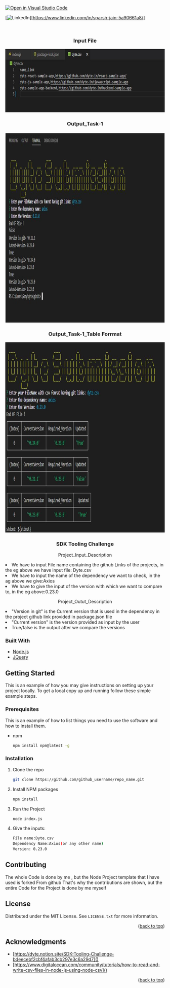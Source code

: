 [![Open in Visual Studio Code](https://classroom.github.com/assets/open-in-vscode-c66648af7eb3fe8bc4f294546bfd86ef473780cde1dea487d3c4ff354943c9ae.svg)](https://classroom.github.com/online_ide?assignment_repo_id=7942408&assignment_repo_type=AssignmentRepo)
<div id="top"></div>
<!--
*** Thanks for checking out the Best-README-Template. If you have a suggestion
*** that would make this better, please fork the repo and create a pull request
*** or simply open an issue with the tag "enhancement".
*** Don't forget to give the project a star!
*** Thanks again! Now go create something AMAZING! :D
-->



<!-- PROJECT SHIELDS -->
<!--
*** I'm using markdown "reference style" links for readability.
*** Reference links are enclosed in brackets [ ] instead of parentheses ( ).
*** See the bottom of this document for the declaration of the reference variables
*** for contributors-url, forks-url, etc. This is an optional, concise syntax you may use.
*** https://www.markdownguide.org/basic-syntax/#reference-style-links
-->
[![LinkedIn][linkedin-shield]][https://www.linkedin.com/in/sparsh-jain-5a90661a8/]



<!-- PROJECT LOGO -->
<br />
<div align="center">
  <h3 align="center">Input File</h3>
   <a href="https://github.com/github_username/repo_name">
    <img src="images/Capture1.JPG" alt="Logo" width="1000" height="200">
  </a> 
  
  <h3 align="center">Output_Task-1</h3>
  <a href="https://github.com/github_username/repo_name">
    <img src="images/Capture.JPG" alt="Logo" width="800" height="600">
  </a>
   <h3 align="center">Output_Task-1_Table Forrmat</h3>
  <a href="https://github.com/github_username/repo_name">
    <img src="images/Capture3.JPG" alt="Logo" width="800" height="600">
  </a>

<h3 align="center">SDK Tooling Challenge</h3>
</div>
  <p align="center">
    Project_Input_Description
    <li>
    <a>We have to input File name containing the github Links of the projects, in the eg above we have input file: Dyte.csv</a>
        </li>
     <li>
    <a>We have to input the name of the dependency we want to check, in the ag above we give:Axios</a>
        </li>
     <li>
    <a>We have to give the input of the version with which we want to compare to, in the eg above:0.23.0 </a>
     </li>
  </p>

<p align="center">
    Project_Outut_Description
    <li>
    <a>"Version in git" is the Current version that is used in the dependency in the project github link provided in package.json file</a>
        </li>
     <li>
    <a>"Current version" is the version provided as input by the user </a>
        </li>
     <li>
    <a>True/false is the output  after we compare the versions </a>
     </li>
  </p>


### Built With

* [Node.js](https://nextjs.org/)
* [JQuery](https://jquery.com)


<!-- GETTING STARTED -->
## Getting Started

This is an example of how you may give instructions on setting up your project locally.
To get a local copy up and running follow these simple example steps.

### Prerequisites

This is an example of how to list things you need to use the software and how to install them.
* npm
  ```sh
  npm install npm@latest -g
  ```

### Installation


1. Clone the repo
   ```sh
   git clone https://github.com/github_username/repo_name.git
   ```
2. Install NPM packages
   ```sh
   npm install
   ```
3. Run the Project
   ```sh
   node index.js
   ```
4. Give the inputs:
   ```sh
   File name:Dyte.csv
   Dependency Name:Axios(or any other name)
   Version: 0.23.0
   ```
   
<!-- CONTRIBUTING -->
## Contributing

The whole Code is done by me , but the Node Project template that I have used is forked From github That's why the contributions are shown, but the entire Code for the Project is done by me myself

<!-- LICENSE -->
## License

Distributed under the MIT License. See `LICENSE.txt` for more information.

<p align="right">(<a href="#top">back to top</a>)</p>




<!-- ACKNOWLEDGMENTS -->
## Acknowledgments

* [https://dyte.notion.site/SDK-Tooling-Challenge-bdeecebf2cbf4afab3cb297e3c6a29d7]()
* [https://www.digitalocean.com/community/tutorials/how-to-read-and-write-csv-files-in-node-js-using-node-csv]()

<p align="right">(<a href="#top">back to top</a>)</p>



<!-- MARKDOWN LINKS & IMAGES -->
<!-- https://www.markdownguide.org/basic-syntax/#reference-style-links -->
[contributors-shield]: https://img.shields.io/github/contributors/github_username/repo_name.svg?style=for-the-badge
[contributors-url]: https://github.com/github_username/repo_name/graphs/contributors
[forks-shield]: https://img.shields.io/github/forks/github_username/repo_name.svg?style=for-the-badge
[forks-url]: https://github.com/github_username/repo_name/network/members
[stars-shield]: https://img.shields.io/github/stars/github_username/repo_name.svg?style=for-the-badge
[stars-url]: https://github.com/github_username/repo_name/stargazers
[issues-shield]: https://img.shields.io/github/issues/github_username/repo_name.svg?style=for-the-badge
[issues-url]: https://github.com/github_username/repo_name/issues
[license-shield]: https://img.shields.io/github/license/github_username/repo_name.svg?style=for-the-badge
[license-url]: https://github.com/github_username/repo_name/blob/master/LICENSE.txt
[linkedin-shield]: https://img.shields.io/badge/-LinkedIn-black.svg?style=for-the-badge&logo=linkedin&colorB=555
[linkedin-url]: https://linkedin.com/in/linkedin_username
[product-screenshot]: images/screenshot.png

